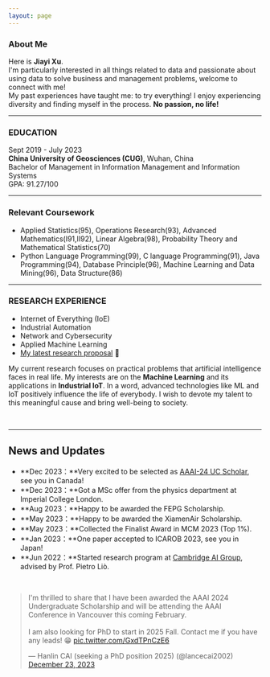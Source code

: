 ```yaml
---
layout: page
---
```


### About Me

Here is **Jiayi Xu**. <br>
I'm particularly interested in all things related to data and passionate about using data to solve business and management problems, welcome to connect with me! <br>
My past experiences have taught me: to try everything! I enjoy experiencing diversity and finding myself in the process. 
**No passion, no life!**
<br>

---

### EDUCATION
Sept 2019 - July 2023 <br>
**China University of Geosciences (CUG)**, Wuhan, China <br>
Bachelor of Management in Information Management and Information Systems <br>
GPA: 91.27/100

---

### Relevant Coursework
- Applied Statistics(95), Operations Research(93), Advanced Mathematics(Ⅰ91,Ⅱ92), Linear Algebra(98), Probability Theory and Mathematical Statistics(70)
- Python Language Programming(99), C language Programming(91), Java Programming(94), Database Principle(96), Machine Learning and Data Mining(96), Data Structure(86)

---

### RESEARCH EXPERIENCE

- Internet of Everything (IoE)
- Industrial Automation
- Network and Cybersecurity
- Applied Machine Learning
- [My latest research proposal](https://caihanlin.com/file/proposal-2023.pdf) 🔗

My current research focuses on practical problems that artificial intelligence faces in real life. My interests are on the **Machine Learning** and its applications in **Industrial IoT**. In a word, advanced technologies like ML and IoT positively influence the life of everybody.  I wish to devote my talent to this meaningful cause and bring well-being to society.

<br>

---

## News and Updates

- **Dec 2023：**Very excited to be selected as [AAAI-24 UC Scholar](https://aaai-uc.github.io/), see you in Canada!
- **Dec 2023：**Got a MSc offer from the physics department at Imperial College London.
- **Aug 2023：**Happy to be awarded the FEPG Scholarship.
- **May 2023：**Happy to be awarded the XiamenAir Scholarship.
- **May 2023：**Collected the Finalist Award in MCM 2023 (Top 1%).
- **Jan 2023：**One paper accepted to ICAROB 2023, see you in Japan!
- **Jun 2022：**Started research program at [Cambridge AI Group](https://www.cl.cam.ac.uk/research/ai/), advised by Prof. Pietro Liò.

<br>

<blockquote class="twitter-tweet"><p lang="en" dir="ltr">I&#39;m thrilled to share that I have been awarded the AAAI 2024 Undergraduate Scholarship and will be attending the AAAI Conference in Vancouver this coming February.<br><br>I am also looking for PhD to start in 2025 Fall. Contact me if you have any leads! 😁 <a href="https://t.co/GxdTPnCzE6">pic.twitter.com/GxdTPnCzE6</a></p>&mdash; Hanlin CAI (seeking a PhD position 2025) (@lancecai2002) <a href="https://twitter.com/lancecai2002/status/1738533328490463639?ref_src=twsrc%5Etfw">December 23, 2023</a></blockquote> <script async src="https://platform.twitter.com/widgets.js" charset="utf-8"></script>
